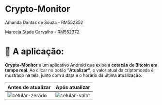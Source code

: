 # Crypto-Monitor

Amanda Dantas de Souza - RM552352

Marcela Stade Carvalho - RM552372

# 📱 A aplicação:
**Crypto-Monitor** é um aplicativo Android que exibe a **cotação do Bitcoin em tempo real**. Ao clicar no botão **"Atualizar"**, o valor atual da criptomoeda é mostrado na tela, junto com a data e o horário da última atualização.

| Antes de atualizar | Após atualizar |
|--------------------|----------------|
| ![celular-zerado](https://github.com/user-attachments/assets/7e81ec49-afdc-496b-bed4-d7491136032a) | ![celular-valor](https://github.com/user-attachments/assets/4d3ed05d-b8c7-42eb-9402-29db5fc60ad5) |
